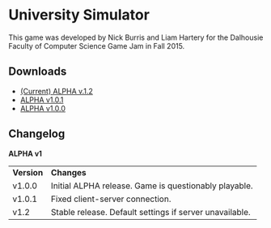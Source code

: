 University Simulator
====================

This game was developed by Nick Burris and Liam Hartery for the Dalhousie Faculty of Computer Science Game Jam in Fall 2015. 

Downloads
---------
* [(Current) ALPHA v.1.2](https://github.com/USim2k15/University-Simulator/releases/download/alpha-v1.2.0/University.Simulator.ALPHA.v.1.2.jar)
* [ALPHA v1.0.1](https://github.com/USim2k15/University-Simulator/releases/download/alpha-v1.0.1/University.Simulator.ALPHA.v1.0.1.jar)
* [ALPHA v1.0.0](https://github.com/USim2k15/University-Simulator/releases/download/alpha-v1.0.0/University.Simulator.ALPHA.v1.0.0.jar)

Changelog
---------
**ALPHA v1**

<table>
<tr>
  <td> <b>Version</b> </td>
  <td> <b>Changes</b> </td>
</tr>

<tr>
  <td>v1.0.0</td>
  <td>Initial ALPHA release. Game is questionably playable.</td>
</tr>
<tr>
  <td>v1.0.1</td>
  <td>Fixed client-server connection.</td>
</tr>
<tr>
  <td>v1.2</td>
  <td>Stable release. Default settings if server unavailable.</td>
</table>
